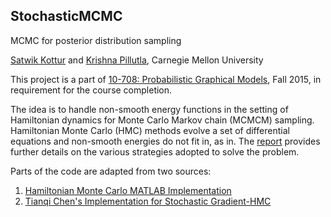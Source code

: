 ## StochasticMCMC
MCMC for posterior distribution sampling

[Satwik Kottur](https://github.com/satwikkottur) and [Krishna Pillutla](https://github.com/krishnap25), Carnegie Mellon University

This project is a part of [10-708: Probabilistic Graphical Models](http://www.cs.cmu.edu/~epxing/Class/10708/), Fall 2015, in
requirement for the course completion.

The idea is to handle non-smooth energy functions in the setting of Hamiltonian dynamics for Monte Carlo Markov chain (MCMCM) sampling. Hamiltonian Monte Carlo (HMC) methods evolve a set of differential equations and non-smooth energies do not fit in, as in. The [report](https://github.com/satwikkottur/StochasticMCMC/blob/master/report.pdf) provides further details on the various strategies adopted to solve the problem.

Parts of the code are adapted from two sources:
 1. [Hamiltonian Monte Carlo MATLAB Implementation](http://www.mathworks.com/matlabcentral/fileexchange/2654-netlab/content/hmc.m)
 2. [Tianqi Chen's Implementation for Stochastic Gradient-HMC](https://github.com/tqchen/ML-SGHMC)
 
